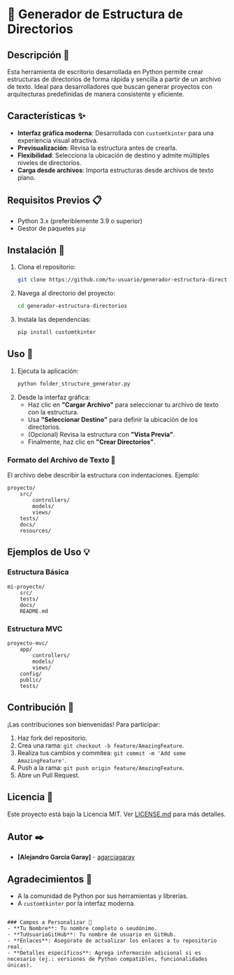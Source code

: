 # 📁 Generador de Estructura de Directorios

## Descripción 📄
Esta herramienta de escritorio desarrollada en Python permite crear estructuras de directorios de forma rápida y sencilla a partir de un archivo de texto. Ideal para desarrolladores que buscan generar proyectos con arquitecturas predefinidas de manera consistente y eficiente.

## Características ✨
- **Interfaz gráfica moderna**: Desarrollada con `customtkinter` para una experiencia visual atractiva.
- **Previsualización**: Revisa la estructura antes de crearla.
- **Flexibilidad**: Selecciona la ubicación de destino y admite múltiples niveles de directorios.
- **Carga desde archivos**: Importa estructuras desde archivos de texto plano.

## Requisitos Previos 📋
- Python 3.x (preferiblemente 3.9 o superior)
- Gestor de paquetes `pip`

## Instalación 🔧
1. Clona el repositorio:
   ```bash
   git clone https://github.com/tu-usuario/generador-estructura-directorios.git
   ```
2. Navega al directorio del proyecto:
   ```bash
   cd generador-estructura-directorios
   ```
3. Instala las dependencias:
   ```bash
   pip install customtkinter
   ```

## Uso 🚀
1. Ejecuta la aplicación:
   ```bash
   python folder_structure_generator.py
   ```
2. Desde la interfaz gráfica:
   - Haz clic en **"Cargar Archivo"** para seleccionar tu archivo de texto con la estructura.
   - Usa **"Seleccionar Destino"** para definir la ubicación de los directorios.
   - (Opcional) Revisa la estructura con **"Vista Previa"**.
   - Finalmente, haz clic en **"Crear Directorios"**.

### Formato del Archivo de Texto 📝
El archivo debe describir la estructura con indentaciones. Ejemplo:
```
proyecto/
    src/
        controllers/
        models/
        views/
    tests/
    docs/
    resources/
```

## Ejemplos de Uso 💡
### Estructura Básica
```
mi-proyecto/
    src/
    tests/
    docs/
    README.md
```

### Estructura MVC
```
proyecto-mvc/
    app/
        controllers/
        models/
        views/
    config/
    public/
    tests/
```

## Contribución 🤝
¡Las contribuciones son bienvenidas! Para participar:
1. Haz fork del repositorio.
2. Crea una rama: `git checkout -b feature/AmazingFeature`.
3. Realiza tus cambios y commitea: `git commit -m 'Add some AmazingFeature'`.
4. Push a la rama: `git push origin feature/AmazingFeature`.
5. Abre un Pull Request.

## Licencia 📃
Este proyecto está bajo la Licencia MIT. Ver [LICENSE.md](LICENSE.md) para más detalles.

## Autor ✒️
- **[Alejandro García Garay]** - [agarciagaray](https://github.com/agarciagaray/CreateFolders.git)

## Agradecimientos 🎁
- A la comunidad de Python por sus herramientas y librerías.
- A `customtkinter` por la interfaz moderna.
```

### Campos a Personalizar 🔧
- **Tu Nombre**: Tu nombre completo o seudónimo.
- **TuUsuarioGitHub**: Tu nombre de usuario en GitHub.
- **Enlaces**: Asegúrate de actualizar los enlaces a tu repositorio real.
- **Detalles específicos**: Agrega información adicional si es necesario (ej.: versiones de Python compatibles, funcionalidades únicas).